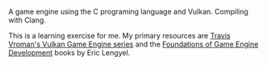 A game engine using the C programing language and Vulkan. Compiling with Clang. 

This is a learning exercise for me. My primary resources are [Travis Vroman's Vulkan Game Engine series](https://www.youtube.com/watch?v=F6_WdnzQIQ4&list=PLv8Ddw9K0JPg1BEO-RS-0MYs423cvLVtj&index=3) and the [Foundations of Game Engine Development](https://foundationsofgameenginedev.com/) books by Eric Lengyel.
